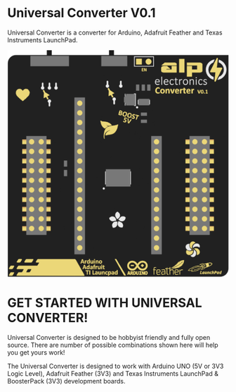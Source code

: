 # Universal Converter V0.1
Universal Converter is a converter for Arduino, Adafruit Feather and Texas Instruments LaunchPad.

![Image of Universal Converter](https://github.com/alpelectronics/Universal-Converter-V0.1/blob/master/converter.png)

# GET STARTED WITH UNIVERSAL CONVERTER!

Universal Converter is designed to be hobbyist friendly and fully open source. There are number of possible combinations shown here will help you get yours work!

The Universal Converter is designed to work with Arduino UNO (5V or 3V3 Logic Level), Adafruit Feather (3V3) and Texas Instruments LaunchPad & BoosterPack (3V3) development boards.
